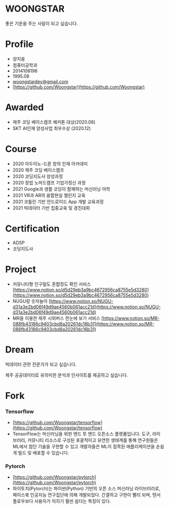 # WOONGSTAR

좋은 기운을 주는 사람이 되고 싶습니다.

# Profile

- 양지웅
- 컴퓨터공학과
- 2014108196
- 1995.08
- woongstardev@gmail.com
- [https://github.com/Woongstar](https://github.com/Woongstar)

# Awarded

- 제주 코딩 베이스캠프 해커톤 대상(2020.08)
- SKT AI인재 양성사업 최우수상 (2020.12)

# Course

- 2020 아두이노-드론 창의 인재 아카데미
- 2020 제주 코딩 베이스캠프
- 2020 코딩지도사 양성과정
- 2020 창업 노마드캠프 기업가정신 과정
- 2021 Google과 생활 코딩이 함께하는 머신러닝 야학
- 2021 VR과 AR의 융합현실 챌린지 교육
- 2021 코틀린 기반 안드로이드 App 개발 교육과정
- 2021 빅데이터 기반 집중교육 및 경진대회

# Certification

- ADSP
- 코딩지도사

# Project

- 커뮤니티형 인구밀도 혼합정도 확인 서비스
[https://www.notion.so/d5d29eb3a9bc4672956ca8755e5d3280](https://www.notion.so/d5d29eb3a9bc4672956ca8755e5d3280)
- NUGU랑 숫자놀이
[https://www.notion.so/NUGU-d31a3e2bd06f49d9ae4560b061acc21d](https://www.notion.so/NUGU-d31a3e2bd06f49d9ae4560b061acc21d)
- MR을 이용한 제주 시외버스 한눈에 보기 서비스
[https://www.notion.so/MR-088fb43186c9403cbd8a20261dc16b31](https://www.notion.so/MR-088fb43186c9403cbd8a20261dc16b31)

# Dream

빅데이터 관련 전문가가 되고 싶습니다.

제주 공공데이터로 유의미한 분석과 인사이트를 제공하고 싶습니다.

# Fork

### Tensorflow

- [https://github.com/Woongstar/tensorflow](https://github.com/Woongstar/tensorflow)
- TensorFlow는 머신러닝을 위한 엔드 투 엔드 오픈소스 플랫폼입니다. 도구, 라이브러리, 커뮤니티 리소스로 구성된 포괄적이고 유연한 생태계를 통해 연구원들은 ML에서 첨단 기술을 구현할 수 있고 개발자들은 ML이 접목된 애플리케이션을 손쉽게 빌드 및 배포할 수 있습니다.

### Pytorch

- [https://github.com/Woongstar/pytorch](https://github.com/Woongstar/pytorch)
- 파이토치(Pytorch)는 파이썬(Python) 기반의 오픈 소스 머신러닝 라이브러리로, 페이스북 인공지능 연구집단에 의해 개발되었다. 간결하고 구현이 빨리 되며, 텐서플로우보다 사용자가 익히기 훨씬 쉽다는 특징이 있다.
